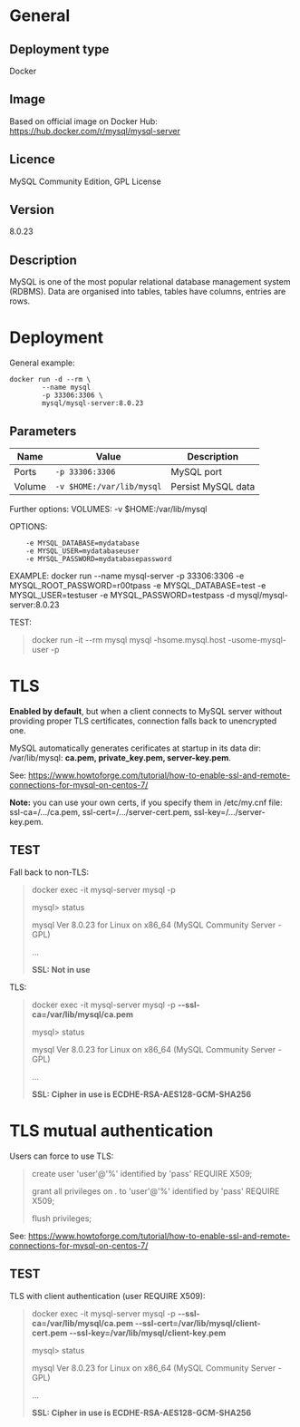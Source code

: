 # General

## Deployment type

Docker

## Image

Based on official image on Docker Hub: https://hub.docker.com/r/mysql/mysql-server

## Licence

MySQL Community Edition, GPL License

## Version

8.0.23

## Description

MySQL is one of the most popular relational database management system (RDBMS). Data are organised into tables, tables have columns, entries are rows. 


# Deployment

General example:

```
docker run -d --rm \
        --name mysql
        -p 33306:3306 \
        mysql/mysql-server:8.0.23
```
## Parameters

|Name|Value|Description|
|-|-|-|
|Ports| `-p 33306:3306` | MySQL port |
|Volume| `-v $HOME:/var/lib/mysql` | Persist MySQL data |



Further options:
VOLUMES:
        -v $HOME:/var/lib/mysql

OPTIONS:

        -e MYSQL_DATABASE=mydatabase
        -e MYSQL_USER=mydatabaseuser
        -e MYSQL_PASSWORD=mydatabasepassword

EXAMPLE:
docker run --name mysql-server -p 33306:3306 -e MYSQL_ROOT_PASSWORD=r00tpass -e MYSQL_DATABASE=test -e MYSQL_USER=testuser -e MYSQL_PASSWORD=testpass -d mysql/mysql-server:8.0.23

TEST:

> docker run -it --rm mysql mysql -hsome.mysql.host -usome-mysql-user -p


# TLS

__Enabled by default__, but when a client connects to MySQL server without providing proper TLS certificates, connection falls back to unencrypted one.

MySQL automatically generates cerificates at startup in its data dir: /var/lib/mysql: __ca.pem, private_key.pem, server-key.pem__.


See:
https://www.howtoforge.com/tutorial/how-to-enable-ssl-and-remote-connections-for-mysql-on-centos-7/

__Note:__ you can use your own certs, if you specify them in /etc/my.cnf file: ssl-ca=/.../ca.pem, ssl-cert=/.../server-cert.pem, ssl-key=/.../server-key.pem.

## TEST

Fall back to non-TLS:

> docker exec -it mysql-server mysql -p
>
> mysql> status
>
> mysql  Ver 8.0.23 for Linux on x86_64 (MySQL Community Server - GPL)
>
> ...
>
> __SSL:			Not in use__

TLS:

> docker exec -it mysql-server mysql -p __--ssl-ca=/var/lib/mysql/ca.pem__
>
> mysql> status
>
> mysql  Ver 8.0.23 for Linux on x86_64 (MySQL Community Server - GPL)
>
> ...
>
> __SSL:			Cipher in use is ECDHE-RSA-AES128-GCM-SHA256__



# TLS mutual authentication

Users can force to use TLS:

> create user 'user'@'%' identified by 'pass' REQUIRE X509;
>
> grant all privileges on *.* to 'user'@'%' identified by 'pass' REQUIRE X509;
>
> flush privileges;

See:
https://www.howtoforge.com/tutorial/how-to-enable-ssl-and-remote-connections-for-mysql-on-centos-7/

## TEST
TLS with client authentication (user REQUIRE X509): 

> docker exec -it mysql-server mysql -p __--ssl-ca=/var/lib/mysql/ca.pem --ssl-cert=/var/lib/mysql/client-cert.pem --ssl-key=/var/lib/mysql/client-key.pem__
>
> mysql> status
>
> mysql  Ver 8.0.23 for Linux on x86_64 (MySQL Community Server - GPL)
>
> ...
>
> __SSL:			Cipher in use is ECDHE-RSA-AES128-GCM-SHA256__
